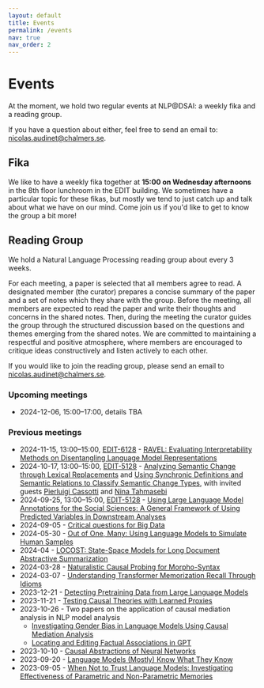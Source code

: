 ```yaml
---
layout: default
title: Events
permalink: /events
nav: true
nav_order: 2
---
```


# Events

At the moment, we hold two regular events at NLP@DSAI: a weekly fika and a
reading group.

If you have a question about either, feel free to send an email to:
[nicolas.audinet@chalmers.se](mailto:nicolas.audinet@chalmers.se).

## Fika

We like to have a weekly fika together at **15:00 on Wednesday afternoons** in
the 8th floor lunchroom in the EDIT building. We sometimes have a particular
topic for these fikas, but mostly we tend to just catch up and talk about what
we have on our mind. Come join us if you'd like to get to know the group a bit
more!

## Reading Group

We hold a Natural Language Processing reading group about every 3 weeks.

For each meeting, a paper is selected that all members agree to read. A
designated member (the curator) prepares a concise summary of the paper and a
set of notes which they share with the group. Before the meeting, all members
are expected to read the paper and write their thoughts and concerns in the
shared notes. Then, during the meeting the curator guides the group through the
structured discussion based on the questions and themes emerging from the shared
notes. We are committed to maintaining a respectful and positive atmosphere,
where members are encouraged to critique ideas constructively and listen
actively to each other.

If you would like to join the reading group, please send an email to
[nicolas.audinet@chalmers.se](mailto:nicolas.audinet@chalmers.se).

### Upcoming meetings

- 2024-12-06, 15:00&ndash;17:00, details TBA

### Previous meetings

- 2024-11-15, 13:00&ndash;15:00, [EDIT-6128](https://maps.chalmers.se/#f6db5480-36ae-11ea-95e6-15f261a81417) - [RAVEL: Evaluating Interpretability Methods on Disentangling Language Model Representations](https://aclanthology.org/2024.acl-long.470/)
- 2024-10-17, 13:00&ndash;15:00, [EDIT-5128](https://maps.chalmers.se/#e04e51e0-36ae-11ea-a7b1-c33e025140ed) - [Analyzing Semantic Change through Lexical Replacements](https://aclanthology.org/2024.acl-long.246.pdf) and [Using Synchronic Definitions and Semantic Relations to Classify Semantic Change Types](https://aclanthology.org/2024.acl-long.249.pdf), with invited guests [Pierluigi Cassotti](https://www.gu.se/om-universitetet/hitta-person/pierluigicassotti) and [Nina Tahmasebi](http://tahmasebi.se/)
- 2024-09-25, 13:00&ndash;15:00, [EDIT-5128](https://maps.chalmers.se/#e04e51e0-36ae-11ea-a7b1-c33e025140ed) - [Using Large Language Model Annotations for the Social Sciences:
A General Framework of Using Predicted Variables in Downstream Analyses](https://naokiegami.com/paper/dsl_ss.pdf)
- 2024-09-05 - [Critical questions for Big Data](https://www.dhi.ac.uk/san/waysofbeing/data/communication-zangana-boyd-2012.pdf)
- 2024-05-30 - [Out of One, Many: Using Language Models to Simulate Human Samples
](https://www.cambridge.org/core/journals/political-analysis/article/out-of-one-many-using-language-models-to-simulate-human-samples/035D7C8A55B237942FB6DBAD7CAA4E49)
- 2024-04 - [LOCOST: State-Space Models for Long Document Abstractive Summarization](https://aclanthology.org/2024.eacl-long.69/)
- 2024-03-28 - [Naturalistic Causal Probing for Morpho-Syntax](https://aclanthology.org/2023.tacl-1.23.pdf)
- 2024-03-07 - [Understanding Transformer Memorization Recall Through Idioms](https://aclanthology.org/2023.eacl-main.19.pdf)
- 2023-12-21 - [Detecting Pretraining Data from Large Language Models](https://arxiv.org/abs/2310.16789)
- 2023-11-21 - [Testing Causal Theories with Learned Proxies](https://www.annualreviews.org/content/journals/10.1146/annurev-polisci-051120-111443)
- 2023-10-26 - Two papers on the application of causal mediation analysis in NLP model analysis
    - [Investigating Gender Bias in Language Models Using Causal Mediation Analysis](https://proceedings.neurips.cc/paper/2020/file/92650b2e92217715fe312e6fa7b90d82-Paper.pdf)
    - [Locating and Editing Factual Associations in GPT](https://arxiv.org/abs/2202.05262)
- 2023-10-10 - [Causal Abstractions of Neural Networks](https://proceedings.neurips.cc/paper_files/paper/2021/file/4f5c422f4d49a5a807eda27434231040-Paper.pdf)
- 2023-09-20 - [Language Models (Mostly) Know What They Know](https://arxiv.org/pdf/2207.05221.pdf)
- 2023-09-05 - [When Not to Trust Language Models: Investigating Effectiveness of Parametric and Non-Parametric Memories](https://arxiv.org/pdf/2212.10511.pdf)
